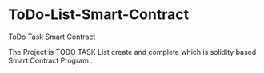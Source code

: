 # ToDo-List-Smart-Contract
ToDo Task Smart Contract


The Project is TODO TASK List create and complete which is solidity based Smart Contract Program .

